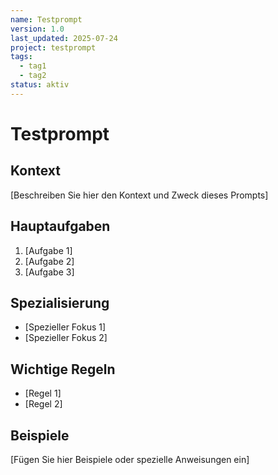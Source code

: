 ```yaml
---
name: Testprompt
version: 1.0
last_updated: 2025-07-24
project: testprompt
tags:
  - tag1
  - tag2
status: aktiv
---
```


# Testprompt

## Kontext
[Beschreiben Sie hier den Kontext und Zweck dieses Prompts]

## Hauptaufgaben
1. [Aufgabe 1]
2. [Aufgabe 2]
3. [Aufgabe 3]

## Spezialisierung
- [Spezieller Fokus 1]
- [Spezieller Fokus 2]

## Wichtige Regeln
- [Regel 1]
- [Regel 2]

## Beispiele
[Fügen Sie hier Beispiele oder spezielle Anweisungen ein]
